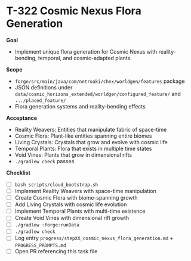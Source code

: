 # T-322 Cosmic Nexus Flora Generation

**Goal**

- Implement unique flora generation for Cosmic Nexus with reality-bending, temporal, and cosmic-adapted plants.

**Scope**

- `forge/src/main/java/com/netroaki/chex/worldgen/features` package
- JSON definitions under `data/cosmic_horizons_extended/worldgen/configured_feature/` and `.../placed_feature/`
- Flora generation systems and reality-bending effects

**Acceptance**

- Reality Weavers: Entities that manipulate fabric of space-time
- Cosmic Flora: Plant-like entities spanning entire biomes
- Living Crystals: Crystals that grow and evolve with cosmic life
- Temporal Plants: Flora that exists in multiple time states
- Void Vines: Plants that grow in dimensional rifts
- `./gradlew check` passes

**Checklist**

- [ ] `bash scripts/cloud_bootstrap.sh`
- [ ] Implement Reality Weavers with space-time manipulation
- [ ] Create Cosmic Flora with biome-spanning growth
- [ ] Add Living Crystals with cosmic life evolution
- [ ] Implement Temporal Plants with multi-time existence
- [ ] Create Void Vines with dimensional rift growth
- [ ] `./gradlew :forge:runData`
- [ ] `./gradlew check`
- [ ] Log entry `progress/stepXX_cosmic_nexus_flora_generation.md` + `PROGRESS_PROMPTS.md`
- [ ] Open PR referencing this task file
